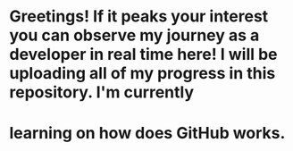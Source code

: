 # Greetings! If it peaks your interest you can observe my journey as a developer in real time here! I will be uploading all of my progress in this repository. I'm currently 
# learning on how does GitHub works.
